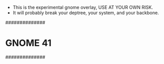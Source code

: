 * This is the experimental gnome overlay, USE AT YOUR OWN RISK.
* It will probably break your deptree, your system, and your backbone.

##############
# GNOME 41 #
##############

